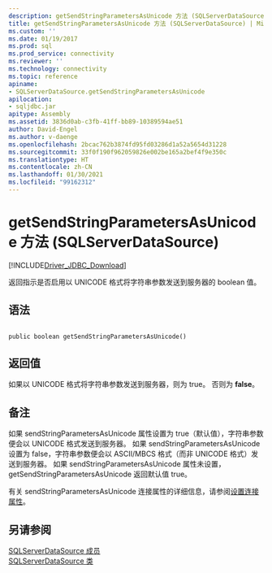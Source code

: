 ```yaml
---
description: getSendStringParametersAsUnicode 方法 (SQLServerDataSource)
title: getSendStringParametersAsUnicode 方法 (SQLServerDataSource) | Microsoft Docs
ms.custom: ''
ms.date: 01/19/2017
ms.prod: sql
ms.prod_service: connectivity
ms.reviewer: ''
ms.technology: connectivity
ms.topic: reference
apiname:
- SQLServerDataSource.getSendStringParametersAsUnicode
apilocation:
- sqljdbc.jar
apitype: Assembly
ms.assetid: 3836d0ab-c3fb-41ff-bb89-10389594ae51
author: David-Engel
ms.author: v-daenge
ms.openlocfilehash: 2bcac762b3874fd95fd03286d1a52a5654d31228
ms.sourcegitcommit: 33f0f190f962059826e002be165a2bef4f9e350c
ms.translationtype: HT
ms.contentlocale: zh-CN
ms.lasthandoff: 01/30/2021
ms.locfileid: "99162312"
---
```

# <a name="getsendstringparametersasunicode-method-sqlserverdatasource"></a>getSendStringParametersAsUnicode 方法 (SQLServerDataSource)
[!INCLUDE[Driver_JDBC_Download](../../../includes/driver_jdbc_download.md)]

  返回指示是否启用以 UNICODE 格式将字符串参数发送到服务器的 boolean 值。  
  
## <a name="syntax"></a>语法  
  
```  
  
public boolean getSendStringParametersAsUnicode()  
```  
  
## <a name="return-value"></a>返回值  
 如果以 UNICODE 格式将字符串参数发送到服务器，则为 true。 否则为 **false**。  
  
## <a name="remarks"></a>备注  
 如果 sendStringParametersAsUnicode 属性设置为 true（默认值），字符串参数便会以 UNICODE 格式发送到服务器。 如果 sendStringParametersAsUnicode 设置为 false，字符串参数便会以 ASCII/MBCS 格式（而非 UNICODE 格式）发送到服务器。 如果 sendStringParametersAsUnicode 属性未设置，getSendStringParametersAsUnicode 返回默认值 true。  
  
 有关 sendStringParametersAsUnicode 连接属性的详细信息，请参阅[设置连接属性](../../../connect/jdbc/setting-the-connection-properties.md)。  
  
## <a name="see-also"></a>另请参阅  
 [SQLServerDataSource 成员](../../../connect/jdbc/reference/sqlserverdatasource-members.md)   
 [SQLServerDataSource 类](../../../connect/jdbc/reference/sqlserverdatasource-class.md)  
  
  
